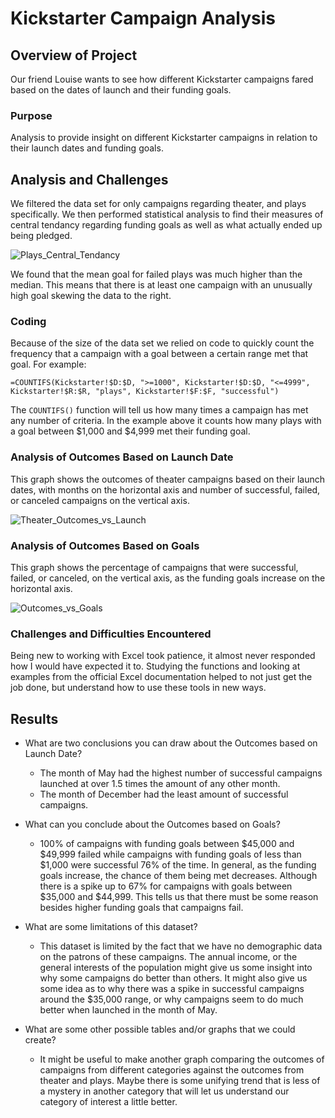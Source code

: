 # Kickstarter Campaign Analysis

## Overview of Project
Our friend Louise wants to see how different Kickstarter campaigns fared based on the dates of launch and their funding goals.

### Purpose
Analysis to provide insight on different Kickstarter campaigns in relation to their launch dates and funding goals.

## Analysis and Challenges
We filtered the data set for only campaigns regarding theater, and plays specifically. We then performed statistical analysis to find their measures of central tendancy regarding funding goals as well as what actually ended up being pledged.

![Plays_Central_Tendancy](https://user-images.githubusercontent.com/35434608/173207797-8c01797a-b14b-44af-8194-f52236c5b9b3.png)

We found that the mean goal for failed plays was much higher than the median. This means that there is at least one campaign with an unusually high goal skewing the data to the right.

### Coding

Because of the size of the data set we relied on code to quickly count the frequency that a campaign with a goal between a certain range met that goal. For example:

``` =COUNTIFS(Kickstarter!$D:$D, ">=1000", Kickstarter!$D:$D, "<=4999", Kickstarter!$R:$R, "plays", Kickstarter!$F:$F, "successful") ```

The ```COUNTIFS()``` function will tell us how many times a campaign has met any number of criteria. In the example above it counts how many plays with a goal between $1,000 and $4,999 met their funding goal.

### Analysis of Outcomes Based on Launch Date
This graph shows the outcomes of theater campaigns based on their launch dates, with months on the horizontal axis and number of successful, failed, or canceled campaigns on the vertical axis. 

![Theater_Outcomes_vs_Launch](https://user-images.githubusercontent.com/35434608/173206607-a5da7d53-fcbe-466d-a764-46594ecc636a.png)

### Analysis of Outcomes Based on Goals
This graph shows the percentage of campaigns that were successful, failed, or canceled, on the vertical axis, as the funding goals increase on the horizontal axis.

![Outcomes_vs_Goals](https://user-images.githubusercontent.com/35434608/173206499-04f07a6d-b36a-4604-9a3b-07c618f416d1.png)

### Challenges and Difficulties Encountered
Being new to working with Excel took patience, it almost never responded how I would have expected it to. Studying the functions and looking at examples from the official Excel documentation helped to not just get the job done, but understand how to use these tools in new ways.

## Results

- What are two conclusions you can draw about the Outcomes based on Launch Date?
	- The month of May had the highest number of successful campaigns launched at over 1.5 times the amount of any other month.
	- The month of December had the least amount of successful campaigns.

- What can you conclude about the Outcomes based on Goals?
	- 100% of campaigns with funding goals between $45,000 and $49,999 failed while campaigns with funding goals of less than $1,000 were successful 76% of the time. In general, as the funding goals increase, the chance of them being met decreases. Although there is a spike up to 67% for campaigns with goals between $35,000 and $44,999. This tells us that there must be some reason besides higher funding goals that campaigns fail.

- What are some limitations of this dataset?
	- This dataset is limited by the fact that we have no demographic data on the patrons of these campaigns. The annual income, or the general interests of the population might give us some insight into why some campaigns do better than others. It might also give us some idea as to why there was a spike in successful campaigns around the $35,000 range, or why campaigns seem to do much better when launched in the month of May. 

- What are some other possible tables and/or graphs that we could create?
	- It might be useful to make another graph comparing the outcomes of campaigns from different categories against the outcomes from theater and plays. Maybe there is some unifying trend that is less of a mystery in another category that will let us understand our category of interest a little better. 

